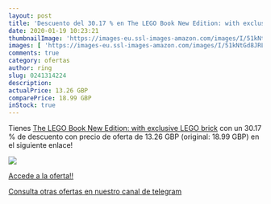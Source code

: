 ```yaml
---
layout: post
title: 'Descuento del 30.17 % en The LEGO Book New Edition: with exclusiv'
date: 2020-01-19 10:23:21
thumbnailImage: 'https://images-eu.ssl-images-amazon.com/images/I/51kNtGd8JRL._SL200_.jpg'
images: [ 'https://images-eu.ssl-images-amazon.com/images/I/51kNtGd8JRL._SL200_.jpg' ]
comments: true
category: ofertas
author: ring
slug: 0241314224
description:
actualPrice: 13.26 GBP
comparePrice: 18.99 GBP
inStock: true
---
```


Tienes [The LEGO Book New Edition: with exclusive LEGO brick](https://www.amazon.com/dp/0241314224/?tag=redken08-20) con un 30.17 % de descuento con precio de oferta de 13.26 GBP (original: 18.99 GBP) en el siguiente enlace!

[![](https://images-eu.ssl-images-amazon.com/images/I/51kNtGd8JRL._SL200_.jpg)](https://www.amazon.com/dp/0241314224/?tag=redken08-20)

[Accede a la oferta!!](https://www.amazon.com/dp/0241314224/?tag=redken08-20)

[Consulta otras ofertas en nuestro canal de telegram](https://t.me/s/ofertas25)

